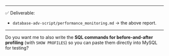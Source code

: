 
---

✅ Deliverable:
- `database-adv-script/performance_monitoring.md` → the above report.  

---

Do you want me to also write the **SQL commands for before-and-after profiling** (with `SHOW PROFILES`) so you can paste them directly into MySQL for testing?
